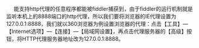 &nbsp; &nbsp; &nbsp;能支持http代理的任意程序都能被fiddler捕获到，由于fiddler的运行机制就是监听本机上的8888端口的http代理，所以我们要将浏览器的IE代理设置为127.0.0.1:8888，我们就以360浏览器为例设置浏览器的代理：点击【工具】—【Internet选项】—【连接】—【局域网设置】，再点击代理服务器的【高级】按钮，将HTTP代理服务器地址改为127.0.0.1:8888。